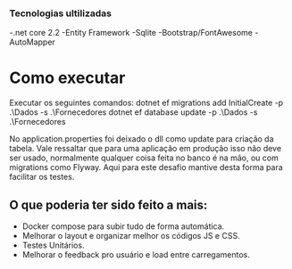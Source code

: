 ### Tecnologias ultilizadas
-.net core 2.2
-Entity Framework
-Sqlite
-Bootstrap/FontAwesome
-AutoMapper

# Como executar
Executar os seguintes comandos:
dotnet ef migrations add InitialCreate -p .\Dados -s .\Fornecedores
dotnet ef database update -p .\Dados -s .\Fornecedores


No application.properties foi deixado o dll como update para criação da tabela. Vale ressaltar que para uma aplicação em produção isso não deve ser usado, normalmente qualquer coisa feita no banco é na mão, ou com migrations como Flyway. Aqui para este desafio mantive desta forma para facilitar os testes.


## O que poderia ter sido feito a mais:

- Docker compose para subir tudo de forma automática.
- Melhorar o layout e organizar melhor os códigos JS e CSS.
- Testes Unitários.
- Melhorar o feedback pro usuário e load entre carregamentos.
